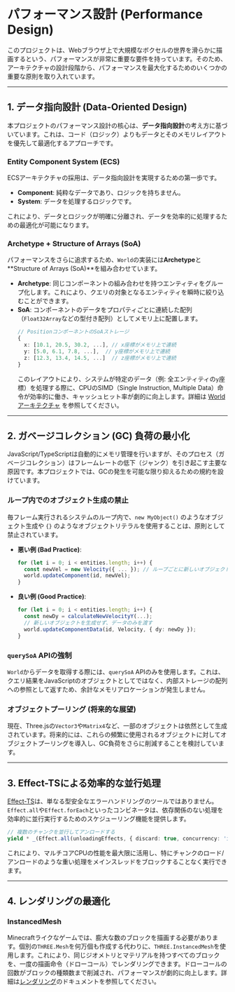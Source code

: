 # パフォーマンス設計 (Performance Design)

このプロジェクトは、Webブラウザ上で大規模なボクセルの世界を滑らかに描画するという、パフォーマンスが非常に重要な要件を持っています。そのため、アーキテクチャの設計段階から、パフォーマンスを最大化するためのいくつかの重要な原則を取り入れています。

---

## 1. データ指向設計 (Data-Oriented Design)

本プロジェクトのパフォーマンス設計の核心は、**データ指向設計**の考え方に基づいています。これは、コード（ロジック）よりもデータとそのメモリレイアウトを優先して最適化するアプローチです。

### Entity Component System (ECS)

ECSアーキテクチャの採用は、データ指向設計を実現するための第一歩です。

- **Component**: 純粋なデータであり、ロジックを持ちません。
- **System**: データを処理するロジックです。

これにより、データとロジックが明確に分離され、データを効率的に処理するための最適化が可能になります。

### Archetype + Structure of Arrays (SoA)

パフォーマンスをさらに追求するため、`World`の実装には**Archetype**と**Structure of Arrays (SoA)**を組み合わせています。

- **Archetype**: 同じコンポーネントの組み合わせを持つエンティティをグループ化します。これにより、クエリの対象となるエンティティを瞬時に絞り込むことができます。
- **SoA**: コンポーネントのデータをプロパティごとに連続した配列（`Float32Array`などの型付き配列）としてメモリ上に配置します。
  ```typescript
  // PositionコンポーネントのSoAストレージ
  {
    x: [10.1, 20.5, 30.2, ...], // x座標がメモリ上で連続
    y: [5.0, 6.1, 7.8, ...],  // y座標がメモリ上で連続
    z: [12.3, 13.4, 14.5, ...]  // z座標がメモリ上で連続
  }
  ```
  このレイアウトにより、システムが特定のデータ（例: 全エンティティの`y`座標）を処理する際に、CPUのSIMD（Single Instruction, Multiple Data）命令が効率的に働き、キャッシュヒット率が劇的に向上します。詳細は [Worldアーキテクチャ](../architecture/world.md) を参照してください。

---

## 2. ガベージコレクション (GC) 負荷の最小化

JavaScript/TypeScriptは自動的にメモリ管理を行いますが、そのプロセス（ガベージコレクション）はフレームレートの低下（ジャンク）を引き起こす主要な原因です。本プロジェクトでは、GCの発生を可能な限り抑えるための規約を設けています。

### ループ内でのオブジェクト生成の禁止

毎フレーム実行されるシステムのループ内で、`new MyObject()` のようなオブジェクト生成や `{}` のようなオブジェクトリテラルを使用することは、原則として禁止されています。

- **悪い例 (Bad Practice)**:

  ```typescript
  for (let i = 0; i < entities.length; i++) {
    const newVel = new Velocity({ ... }); // ループごとに新しいオブジェクトが生成される
    world.updateComponent(id, newVel);
  }
  ```

- **良い例 (Good Practice)**:
  ```typescript
  for (let i = 0; i < entities.length; i++) {
    const newDy = calculateNewVelocityY(...);
    // 新しいオブジェクトを生成せず、データのみを渡す
    world.updateComponentData(id, Velocity, { dy: newDy });
  }
  ```

### `querySoA` APIの強制

`World`からデータを取得する際には、`querySoA` APIのみを使用します。これは、クエリ結果をJavaScriptのオブジェクトとしてではなく、内部ストレージの配列への参照として返すため、余計なメモリアロケーションが発生しません。

### オブジェクトプーリング (将来的な展望)

現在、Three.jsの`Vector3`や`Matrix4`など、一部のオブジェクトは依然として生成されています。将来的には、これらの頻繁に使用されるオブジェクトに対してオブジェクトプーリングを導入し、GC負荷をさらに削減することを検討しています。

---

## 3. Effect-TSによる効率的な並行処理

[Effect-TS](https://effect.website/llms-full.txt)は、単なる型安全なエラーハンドリングのツールではありません。`Effect.all`や`Effect.forEach`といったコンビネータは、依存関係のない処理を効率的に並行実行するためのスケジューリング機能を提供します。

```typescript
// 複数のチャンクを並行してアンロードする
yield * _(Effect.all(unloadingEffects, { discard: true, concurrency: 'inherit' }))
```

これにより、マルチコアCPUの性能を最大限に活用し、特にチャンクのロード/アンロードのような重い処理をメインスレッドをブロックすることなく実行できます。

---

## 4. レンダリングの最適化

### InstancedMesh

Minecraftライクなゲームでは、膨大な数のブロックを描画する必要があります。個別の`THREE.Mesh`を何万個も作成する代わりに、`THREE.InstancedMesh`を使用します。これにより、同じジオメトリとマテリアルを持つすべてのブロックを、一度の描画命令（ドローコール）でレンダリングできます。ドローコールの回数がブロックの種類数まで削減され、パフォーマンスが劇的に向上します。詳細は[レンダリング](../architecture/rendering.md)のドキュメントを参照してください。